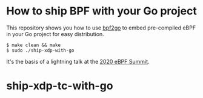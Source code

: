 How to ship BPF with your Go project
===

This repository shows you how to use [bpf2go](https://github.com/cilium/ebpf) to embed pre-compiled eBPF in your Go project for easy distribution.

```
$ make clean && make
$ sudo ./ship-xdp-with-go
```

It's the basis of a lightning talk at the [2020 eBPF Summit](https://ebpf.io/summit-2020).

# ship-xdp-tc-with-go
